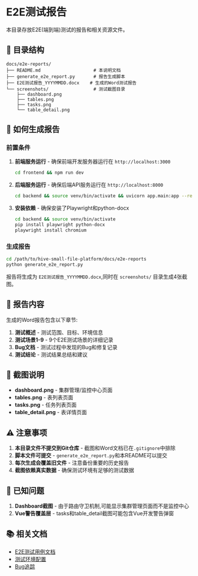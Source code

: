 # E2E测试报告

本目录存放E2E(端到端)测试的报告和相关资源文件。

## 📁 目录结构

```
docs/e2e-reports/
├── README.md                    # 本说明文档
├── generate_e2e_report.py       # 报告生成脚本
├── E2E测试报告_YYYYMMDD.docx    # 生成的Word测试报告
└── screenshots/                 # 测试截图目录
    ├── dashboard.png
    ├── tables.png
    ├── tasks.png
    └── table_detail.png
```

## 🚀 如何生成报告

### 前置条件

1. **前端服务运行** - 确保前端开发服务器运行在 `http://localhost:3000`
   ```bash
   cd frontend && npm run dev
   ```

2. **后端服务运行** - 确保后端API服务运行在 `http://localhost:8000`
   ```bash
   cd backend && source venv/bin/activate && uvicorn app.main:app --reload --port 8000
   ```

3. **安装依赖** - 确保安装了Playwright和python-docx
   ```bash
   cd backend && source venv/bin/activate
   pip install playwright python-docx
   playwright install chromium
   ```

### 生成报告

```bash
cd /path/to/hive-small-file-platform/docs/e2e-reports
python generate_e2e_report.py
```

报告将生成为 `E2E测试报告_YYYYMMDD.docx`,同时在 `screenshots/` 目录生成4张截图。

## 📝 报告内容

生成的Word报告包含以下章节:

1. **测试概述** - 测试范围、目标、环境信息
2. **测试场景1-9** - 9个E2E测试场景的详细记录
3. **Bug文档** - 测试过程中发现的Bug和修复记录
4. **测试结论** - 测试结果总结和建议

## 📸 截图说明

- **dashboard.png** - 集群管理/监控中心页面
- **tables.png** - 表列表页面
- **tasks.png** - 任务列表页面
- **table_detail.png** - 表详情页面

## ⚠️ 注意事项

1. **本目录文件不提交到Git仓库** - 截图和Word文档已在`.gitignore`中排除
2. **脚本文件可提交** - `generate_e2e_report.py`和本README可以提交
3. **每次生成会覆盖旧文件** - 注意备份重要的历史报告
4. **截图依赖真实数据** - 确保测试环境有足够的测试数据

## 🐛 已知问题

1. **Dashboard截图** - 由于路由守卫机制,可能显示集群管理页面而不是监控中心
2. **Vue警告覆盖层** - tasks和table_detail截图可能包含Vue开发警告弹窗

## 📚 相关文档

- [E2E测试用例文档](../test-cases/e2e/)
- [测试环境配置](../../README.md#测试环境)
- [Bug追踪](../../CHANGELOG.md)
